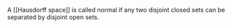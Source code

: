 A [[Hausdorff space]] is called normal if any two disjoint closed sets can be separated by disjoint open sets.